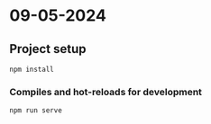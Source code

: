 # 09-05-2024

## Project setup
```
npm install
```

### Compiles and hot-reloads for development
```
npm run serve
```
